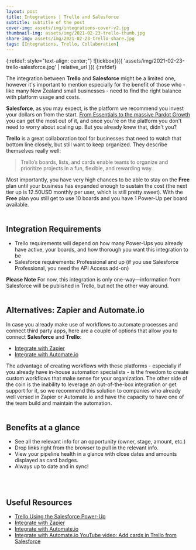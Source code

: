 ```yaml
---
layout: post
title: Integrations | Trello and Salesforce
subtitle: subtitle of the post
cover-img: assets/img/integrations-cover-v2.jpg
thumbnail-img: assets/img/2021-02-23-trello-thumb.jpg
share-img: assets/img/2021-02-23-trello-share.jpg
tags: [Integrations, Trello, Collaboration]
---
```


{:refdef: style="text-align: center;"}
![tickbox]({{ 'assets/img/2021-02-23-trello-salesforce.jpg' | relative_url }})
{:refdef}

The integration between **Trello** and **Salesforce** might be a limited one, however it's important to mention especially for the benefit of those who - like many New Zealand small businesses - need to find the right balance with platform usage and costs.

**Salesforce**, as you may expect, is the platform we recommend you invest your dollars on from the start. [From Essentials to the massive Pardot Growth](https://www.salesforce.com/au/editions-pricing/small-business/) you can get the most out of it, and once you're on the platform you don't need to worry about scaling up. But you already knew that, didn't you?

**Trello** is a great collaboration tool for businesses that need to watch that bottom line closely, but still want to keep organized. They describe themselves really well:
> Trello’s boards, lists, and cards enable teams to organize and prioritize projects in a fun, flexible, and rewarding way.

Most importantly, you have very high chances to be able to stay on the **Free** plan until your business has expanded enough to sustain the cost (the next tier up is 12.50USD monthly per user, which is still pretty sweet). With the **Free** plan you still get to use 10 boards and you have 1 Power-Up per board available.
<br/>
<br/>

## Integration Requirements
* Trello requirements will depend on how many Power-Ups you already have active, your boards, and how thorough you want this integration to be
* Salesforce requirements: Professional and up (if you use Salesforce Professional, you need the API Access add-on)

**Please Note** For now, this integration is only one-way—information from Salesforce will be published in Trello, but not the other way around.
<br/>
<br/>

## Alternatives: Zapier and Automate.io
In case you already make use of workflows to automate processes and connect third party apps, here are a couple of options that allow you to connect **Salesforce** and **Trello**:
* [Integrate with Zapier](https://zapier.com/apps/salesforce/integrations/trello)
* [Integrate with Automate.io](https://automate.io/integration/salesforce/trello)

The advantage of creating workflows with these platforms - especially if you already have in-house automation specialists - is the freedom to create custom workflows that make sense for your organization. The other side of the coin is the inability to leverage an out-of-the-box integration or get support for it, so we recommend this solution to companies who already well versed in Zapier or Automate.io and have the capacity to have one of the team build and maintain the automation.
<br/>
<br/>

## Benefits at a glance
* See all the relevant info for an opportunity (owner, stage, amount, etc.)
* Drop links right from the browser to pull in the relevant info.
* View your pipeline health in a glance with close dates and amounts displayed as card badges.
* Always up to date and in sync!
<br/>
<br/>

## Useful Resources
* [Trello Using the Salesforce Power-Up](https://help.trello.com/article/1055-using-the-salesforce-power-up)
* [Integrate with Zapier](https://zapier.com/apps/salesforce/integrations/trello)
* [Integrate with Automate.io](https://automate.io/integration/salesforce/trello)
* [Integrate with Automate.io YouTube video: Add cards in Trello from Salesforce](https://youtu.be/ezXfMThv8F8)
